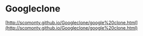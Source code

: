 Googleclone
===========
[http://scomonty.github.io/Googleclone/google%20clone.html](http://scomonty.github.io/Googleclone/google%20clone.html)
